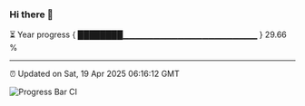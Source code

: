 ### Hi there 👋

⏳ Year progress { ████████▁▁▁▁▁▁▁▁▁▁▁▁▁▁▁▁▁▁▁▁▁▁ } 29.66 %

---

⏰ Updated on Sat, 19 Apr 2025 06:16:12 GMT

![Progress Bar CI](https://github.com/code-lakshay/GitHub-Actions-Demo/workflows/Progress%20Bar%20CI/badge.svg)
